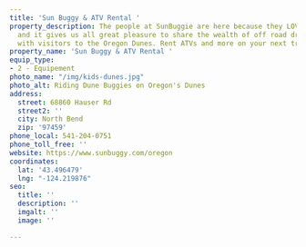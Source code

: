 ```yaml
---
title: 'Sun Buggy & ATV Rental '
property_description: The people at SunBuggie are here because they LOVE THE DUNES
  and it gives us all great pleasure to share the wealth of off road driving experience
  with visitors to the Oregon Dunes. Rent ATVs and more on your next trip to the dunes.
property_name: 'Sun Buggy & ATV Rental '
equip_type:
- 2 - Equipement
photo_name: "/img/kids-dunes.jpg"
photo_alt: Riding Dune Buggies on Oregon's Dunes
address:
  street: 68860 Hauser Rd
  street2: ''
  city: North Bend
  zip: '97459'
phone_local: 541-204-0751
phone_toll_free: ''
website: https://www.sunbuggy.com/oregon
coordinates:
  lat: '43.496479'
  lng: "-124.219876"
seo:
  title: ''
  description: ''
  imgalt: ''
  image: ''

---
```

